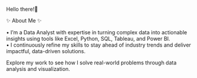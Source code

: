 Hello there!👋 

✨ About Me ✨

• I’m a Data Analyst with expertise in turning complex data into actionable insights using tools like Excel, Python, SQL, Tableau, and Power BI.     
• I continuously refine my skills to stay ahead of industry trends and deliver impactful, data-driven solutions.   

Explore my work to see how I solve real-world problems through data analysis and visualization.
